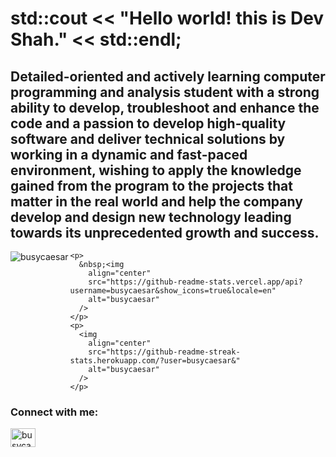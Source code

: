 # std::cout << "Hello world! this is Dev Shah." << std::endl; ##

## Detailed-oriented and actively learning computer programming and analysis student with a strong ability to develop, troubleshoot and enhance the code and a passion to develop high-quality software and deliver technical solutions by working in a dynamic and fast-paced environment, wishing to apply the knowledge gained from the program to the projects that matter in the real world and help the company develop and design new technology leading towards its unprecedented growth and success.

 <p>
      <img
        align="left"
        src="https://github-readme-stats.vercel.app/api/top-langs?username=busycaesar&show_icons=true&locale=en&layout=compact"
        alt="busycaesar"
      />
    </p>
   
    <p>
      &nbsp;<img
        align="center"
        src="https://github-readme-stats.vercel.app/api?username=busycaesar&show_icons=true&locale=en"
        alt="busycaesar"
      />
    </p>
    <p>
      <img
        align="center"
        src="https://github-readme-streak-stats.herokuapp.com/?user=busycaesar&"
        alt="busycaesar"
      />
    </p>

<h3 align="left">Connect with me:</h3>
<p align="left">
  <a href="https://linkedin.com/in/busycaesar" target="blank"
    ><img
      align="center"
      src="https://raw.githubusercontent.com/rahuldkjain/github-profile-readme-generator/master/src/images/icons/Social/linked-in-alt.svg"
      alt="busycaesar"
      height="30"
      width="40"
  /></a>
</p>

<!---
busycaesar/busycaesar is a ✨ special ✨ repository because its `README.md` (this file) appears on your GitHub profile.
You can click the Preview link to take a look at your changes.
--->
